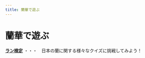 ```yaml
---
title: 蘭華で遊ぶ
---
```

蘭華で遊ぶ
==

<b><a href="play/orchid_exam">ラン検定</a></b> ・・・　日本の蘭に関する様々なクイズに挑戦してみよう！


